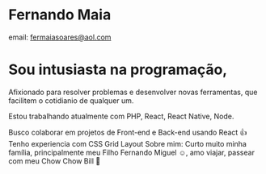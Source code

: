 # Fernando Maia

email: fermaiasoares@aol.com

# Sou intusiasta na programação, 
Afixionado para resolver problemas e desenvolver novas ferramentas,
que facilitem o cotidianio de qualquer um.

Estou trabalhando atualmente com PHP, React, React Native, Node.

Busco colaborar em projetos de Front-end e Back-end usando React :+1:
Tenho experiencia com CSS Grid Layout
Sobre mim: Curto muito minha família, principalmente meu Filho Fernando Miguel :relaxed:, 
amo viajar, passear com meu Chow Chow Bill :dog:
